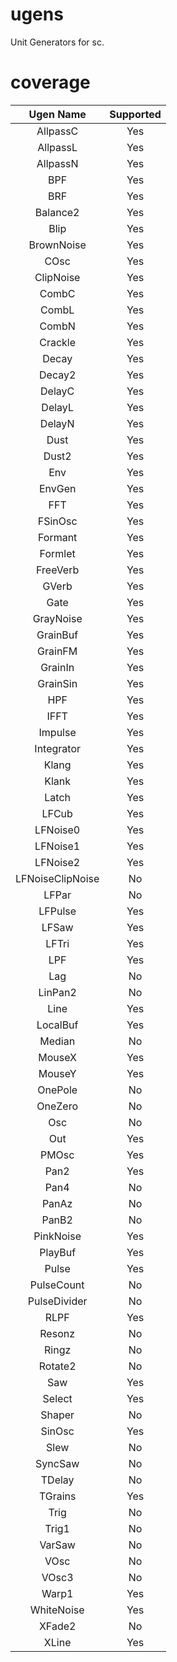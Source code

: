 # ugens

Unit Generators for sc.

# coverage

| Ugen Name                   | Supported |
|:---------------------------:|:---------:|
| AllpassC                    | Yes       |
| AllpassL                    | Yes       |
| AllpassN                    | Yes       |
| BPF                         | Yes       |
| BRF                         | Yes       |
| Balance2                    | Yes       |
| Blip                        | Yes       |
| BrownNoise                  | Yes       |
| COsc                        | Yes       |
| ClipNoise                   | Yes       |
| CombC                       | Yes       |
| CombL                       | Yes       |
| CombN                       | Yes       |
| Crackle                     | Yes       |
| Decay                       | Yes       |
| Decay2                      | Yes       |
| DelayC                      | Yes       |
| DelayL                      | Yes       |
| DelayN                      | Yes       |
| Dust                        | Yes       |
| Dust2                       | Yes       |
| Env                         | Yes       |
| EnvGen                      | Yes       |
| FFT                         | Yes       |
| FSinOsc                     | Yes       |
| Formant                     | Yes       |
| Formlet                     | Yes       |
| FreeVerb                    | Yes       |
| GVerb                       | Yes       |
| Gate                        | Yes       |
| GrayNoise                   | Yes       |
| GrainBuf                    | Yes       |
| GrainFM                     | Yes       |
| GrainIn                     | Yes       |
| GrainSin                    | Yes       |
| HPF                         | Yes       |
| IFFT                        | Yes       |
| Impulse                     | Yes       |
| Integrator                  | Yes       |
| Klang                       | Yes       |
| Klank                       | Yes       |
| Latch                       | Yes       |
| LFCub                       | Yes       |
| LFNoise0                    | Yes       |
| LFNoise1                    | Yes       |
| LFNoise2                    | Yes       |
| LFNoiseClipNoise            | No        |
| LFPar                       | No        |
| LFPulse                     | Yes       |
| LFSaw                       | Yes       |
| LFTri                       | Yes       |
| LPF                         | Yes       |
| Lag                         | No        |
| LinPan2                     | No        |
| Line                        | Yes       |
| LocalBuf                    | Yes       |
| Median                      | No        |
| MouseX                      | Yes       |
| MouseY                      | Yes       |
| OnePole                     | No        |
| OneZero                     | No        |
| Osc                         | No        |
| Out                         | Yes       |
| PMOsc                       | Yes       |
| Pan2                        | Yes       |
| Pan4                        | No        |
| PanAz                       | No        |
| PanB2                       | No        |
| PinkNoise                   | Yes       |
| PlayBuf                     | Yes       |
| Pulse                       | Yes       |
| PulseCount                  | No        |
| PulseDivider                | No        |
| RLPF                        | Yes       |
| Resonz                      | No        |
| Ringz                       | No        |
| Rotate2                     | No        |
| Saw                         | Yes       |
| Select                      | Yes       |
| Shaper                      | No        |
| SinOsc                      | Yes       |
| Slew                        | No        |
| SyncSaw                     | No        |
| TDelay                      | No        |
| TGrains                     | Yes       |
| Trig                        | No        |
| Trig1                       | No        |
| VarSaw                      | No        |
| VOsc                        | No        |
| VOsc3                       | No        |
| Warp1                       | Yes       |
| WhiteNoise                  | Yes       |
| XFade2                      | No        |
| XLine                       | Yes       |
